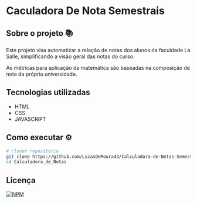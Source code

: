 # Caculadora De Nota Semestrais

## Sobre o projeto 📚
Este projeto visa automatizar a relação de notas dos alunos da faculdade La Salle, simplificando a visão geral das notas do curso.

As métricas para aplicação da matemática são baseadas na composição de nota da própria universidade.

## Tecnologias utilizadas
- HTML
- CSS
- JAVASCRIPT

## Como executar ⚙

``` bash
# clonar repositório
git clone https://github.com/LucasDeMoura43/Calculadora-de-Notas-Semestrais.git
cd Calculadora_de_Notas

```

## Licença
[![NPM](https://img.shields.io/npm/l/react)](https://github.com/LucasDeMoura43/Calculadora-de-Notas-Semestrais/blob/main/LICENSE) 
